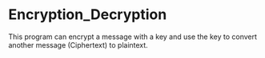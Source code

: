 # Encryption_Decryption
This program can encrypt a message with a key and use the key to convert another message (Ciphertext) to plaintext.

